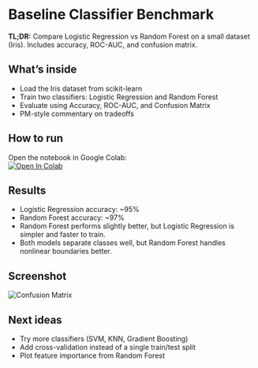 # Baseline Classifier Benchmark

**TL;DR:** Compare Logistic Regression vs Random Forest on a small dataset (Iris). Includes accuracy, ROC-AUC, and confusion matrix.

## What’s inside
- Load the Iris dataset from scikit-learn
- Train two classifiers: Logistic Regression and Random Forest
- Evaluate using Accuracy, ROC-AUC, and Confusion Matrix
- PM-style commentary on tradeoffs

## How to run
Open the notebook in Google Colab:  
[![Open In Colab](https://colab.research.google.com/assets/colab-badge.svg)](https://colab.research.google.com/github/ibrahimasifali94/baseline_classifiers_mini/blob/main/GH_baseline_classifiers.ipynb)

## Results
- Logistic Regression accuracy: ~95%
- Random Forest accuracy: ~97%
- Random Forest performs slightly better, but Logistic Regression is simpler and faster to train.
- Both models separate classes well, but Random Forest handles nonlinear boundaries better.

## Screenshot
![Confusion Matrix](assets/confusion_matrix.png)

## Next ideas
- Try more classifiers (SVM, KNN, Gradient Boosting)
- Add cross-validation instead of a single train/test split
- Plot feature importance from Random Forest
